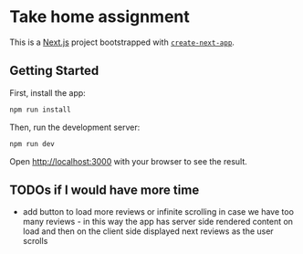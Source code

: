# Take home assignment

This is a [Next.js](https://nextjs.org) project bootstrapped with [`create-next-app`](https://nextjs.org/docs/app/api-reference/cli/create-next-app).

## Getting Started

First, install the app:

```bash
npm run install
```

Then, run the development server:

```bash
npm run dev
```

Open [http://localhost:3000](http://localhost:3000) with your browser to see the result.

## TODOs if I would have more time
- add button to load more reviews or infinite scrolling in case we have too many reviews - in this way the app has server side rendered content on load and then on the client side displayed next reviews as the user scrolls 